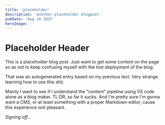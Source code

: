 ```yaml
---
title: 'placeholder'
description: 'another placeholder blogpost'
pubDate: 'Aug 10 2025'
heroImage: ''
---
```


# Placeholder Header

This is a placeholder blog post. Just want to get some content on the page so as not to keep confusing myself with the test deployment of the blog.

That was an autogenerated entry based on my previous text. Very strange learning how to use this shit. 

Mainly I want to see if I understand the "content" pipeline using VS code alone as a blog maker. 
TL:DR, so far it sucks. And I'm pretty sure I'm gonna want a CMS, or at least something with a proper Markdown editor, cause this experience isnt pleasant. 

*Signing off...*